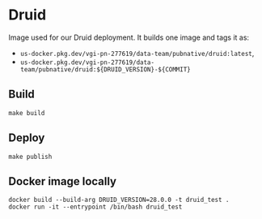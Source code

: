 # Druid 

Image used for our Druid deployment.
It builds one image and tags it as:

- `us-docker.pkg.dev/vgi-pn-277619/data-team/pubnative/druid:latest`,
- `us-docker.pkg.dev/vgi-pn-277619/data-team/pubnative/druid:${DRUID_VERSION}-${COMMIT}`

## Build

`make build`

## Deploy

`make publish`

## Docker image locally

```
docker build --build-arg DRUID_VERSION=28.0.0 -t druid_test .
docker run -it --entrypoint /bin/bash druid_test 
```